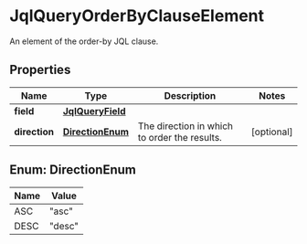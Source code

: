 

# JqlQueryOrderByClauseElement

An element of the order-by JQL clause.

## Properties

| Name | Type | Description | Notes |
|------------ | ------------- | ------------- | -------------|
|**field** | [**JqlQueryField**](JqlQueryField.md) |  |  |
|**direction** | [**DirectionEnum**](#DirectionEnum) | The direction in which to order the results. |  [optional] |



## Enum: DirectionEnum

| Name | Value |
|---- | -----|
| ASC | &quot;asc&quot; |
| DESC | &quot;desc&quot; |



